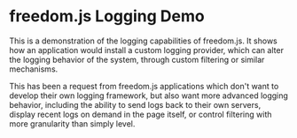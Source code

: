 freedom.js Logging Demo
=======================

This is a demonstration of the logging capabilities of freedom.js. It shows
how an application would install a custom logging provider, which can alter
the logging behavior of the system, through custom filtering or similar
mechanisms.

This has been a request from freedom.js applications which don't want to
develop their own logging framework, but also want more advanced logging
behavior, including the ability to send logs back to their own servers,
display recent logs on demand in the page itself, or control filtering
with more granularity than simply level.
